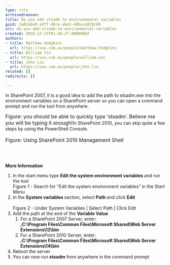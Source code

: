 ```yaml
---
type: rule
archivedreason: 
title: Do you add stsadm to environmental variables
guid: 2a02a6a0-a3ff-40ce-abe3-40bace029c00
uri: do-you-add-stsadm-to-environmental-variables
created: 2010-12-23T01:48:27.0000000Z
authors:
- title: Matthew Hodgkins
  url: https://ssw.com.au/people/matthew-hodgkins
- title: William Yin
  url: https://ssw.com.au/people/william-yin
- title: John Liu
  url: https://ssw.com.au/people/john-liu
related: []
redirects: []

---
```




  <p>In SharePoint 2007, it is a good idea to add the path to stsadm.exe into the environment variables on a SharePoint server so you can open a command prompt and run the tool from anywhere.</p>
<p><img alt="" src="/ITAndNetworking/SharePointMigration/PublishingImages/stsadm.png" /><br>
<font class="ms-rteCustom-FigureNormal" size="+0">Figure&#58; you should be able to quickly type ‘stsadm’. Believe me you will be typing it enough!</font>In SharePoint 2010, you can skip quite a few steps by using the PowerShell Console.<br>
<br>
<img alt="" src="/ITAndNetworking/SharePointMigration/PublishingImages/SP2010PowerShell.png" /><br>
<font class="ms-rteCustom-FigureNormal" size="+0">Figure&#58; Using SharePoint 2010 Management Shell</font></p>

<br><excerpt class='endintro'></excerpt><br>

  <p>
    <strong>More Information</strong> </p>
<ol>
    <li>In the start menu type <b>Edit the system environment variables </b>and run the tool<img alt="" src="/ITAndNetworking/SharePointMigration/PublishingImages/EnvVariables.png" />&#160;<br>
    Figure 1 - Search for &quot;Edit the system environment variables” in the Start Menu </li>
    <li>In the <b>System variables </b>section, select <b>Path </b>and click <b>Edit<br>
    </b><img alt="" src="/ITAndNetworking/SharePointMigration/PublishingImages/EnvVariables2.png" />&#160;<br>
    Figure 2 - Under System Variables | Select Path | Click Edit </li>
    <li>Add the path at the end of the <b>Variable Value</b>
    <ol>
        <li>For a SharePoint 2007 Server, enter&#58;<br>
        <b>;C&#58;\Program Files\Common Files\Microsoft Shared\Web Server Extensions\12\bin</b> </li>
        <li>For a SharePoint 2010 Server, enter&#58;<br>
        <b>;C&#58;\Program Files\Common Files\Microsoft Shared\Web Server Extensions\14\bin</b> </li>
    </ol>
    </li>
    <li>Reboot the server </li>
    <li>You can now run <b>stsadm </b>from anywhere in the command prompt </li>
</ol>
<p>&#160;&#160;&#160;&#160;&#160;&#160;&#160;&#160;&#160; </p>



